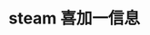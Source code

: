 <script setup lang="ts">
import steamplusone from "./components/steamplusone.vue"
</script>

# steam 喜加一信息

<ClientOnly>
  <steamplusone />
</ClientOnly>

